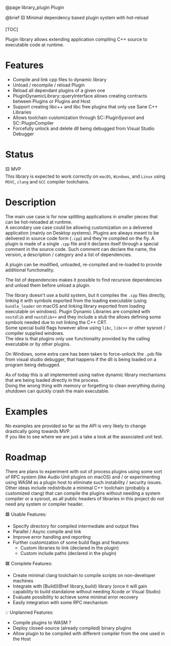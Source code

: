 @page library_plugin Plugin

@brief 🟨 Minimal dependency based plugin system with hot-reload

[TOC]

Plugin library allows extending application compiling C++ source to executable code at runtime.

# Features
- Compile and link cpp files to dynamic library
- Unload / recompile / reload Plugin
- Reload all dependant plugins of a given one
- PluginDynamicLibrary::queryInterface allows creating contracts between Plugins or Plugins and Host
- Support creating libc++ and libc free plugins that only use Sane C++ Libraries
- Allows toolchain customization through SC::PluginSysroot and SC::PluginCompiler
- Forcefully unlock and delete dll being debugged from Visual Studio Debugger

# Status
🟨 MVP  
This library is expected to work correctly on `macOS`, `Windows`, and `Linux` using `MSVC`, `clang` and `GCC` compiler toolchains.

# Description
The main use case is for now splitting applications in smaller pieces that can be hot-reloaded at runtime.  
A secondary use case could be allowing customization on a delivered application (mainly on Desktop systems).
Plugins are always meant to be delivered in source code form (`.cpp`) and they're compiled on the fly.
A plugin is made of a single `.cpp` file and it declares itself through a special comment in the source code.
Such comment can declare the name, the version, a description / category and a list of dependencies.  

A plugin can be modified, unloaded, re-compiled and re-loaded to provide additional functionality.

The list of dependencies makes it possible to find recursive dependencies and unload them before unload a plugin.

The library doesn't use a build system, but it compiles the `.cpp` files directly, linking it with symbols exported from
the loading executable (using `bundle_loader` on macOS and linking library exported from loading executable on windows).
Plugin Dynamic Libraries are compiled with `nostdlib` and `nostdlib++` and they include a stub the allows defining some symbols needed due to not linking the C++ CRT.  
Some special build flags however allow using `libc`, `libc++` or other sysroot / compiler supplied windows.  
The idea is that plugins only use functionality provided by the calling executable or by other plugins.

On Windows, some extra care has been taken to force-unlock the `.pdb` file from visual studio debugger, that happens if the dll is being loaded on a program being debugged.

As of today this is all implemented using native dynamic library mechanisms that are being loaded directly in the process.  
Doing the wrong thing with memory or forgetting to clean everything during shutdown can quickly crash the main executable.

# Examples

No examples are provided so far as the API is very likely to change drastically going towards MVP.  
If you like to see where we are just a take a look at the associated unit test.

# Roadmap

There are plans to experiment with out of process plugins using some sort of RPC system (like Audio Unit plugins on macOS)
and / or experimenting using WASM as a plugin host to eliminate such instability / security issues.
Other ideas include redistribute a minimal C++ toolchain (probably a customized clang) that can compile
the plugins without needing a system compiler or a sysroot, as all public headers of libraries in this project do not need
any system or compiler header.

🟩 Usable Features:
- Specify directory for compiled intermediate and output files
- Parallel / Async compile and link
- Improve error handling and reporting
- Further customization of some build flags and features:
    - Custom libraries to link (declared in the plugin)
    - Custom include paths (declared in the plugin)

🟦 Complete Features:
- Create minimal clang toolchain to compile scripts on non-developer machines
- Integrate with [Build](@ref library_build) library (once it will gain capability to build standalone without needing Xcode or Visual Studio)
- Evaluate possibility to achieve some minimal error recovery
- Easily integration with some RPC mechanism

💡 Unplanned Features:
- Compile plugins to WASM ?
- Deploy closed-source (already compiled) binary plugins
- Allow plugin to be compiled with different compiler from the one used in the Host
